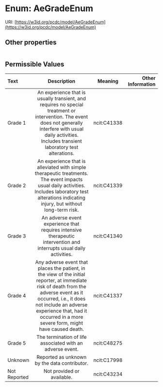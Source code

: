 
# Enum: AeGradeEnum




URI: [https://w3id.org/pcdc/model/AeGradeEnum](https://w3id.org/pcdc/model/AeGradeEnum)


## Other properties

|  |  |  |
| --- | --- | --- |

## Permissible Values

| Text | Description | Meaning | Other Information |
| :--- | :---: | :---: | ---: |
| Grade 1 | An experience that is usually transient, and requires no special treatment or intervention. The event does not generally interfere with usual daily activities. Includes transient laboratory test alterations. | ncit:C41338 |  |
| Grade 2 | An experience that is alleviated with simple therapeutic treatments. The event impacts usual daily activities. Includes laboratory test alterations indicating injury, but without long-term risk. | ncit:C41339 |  |
| Grade 3 | An adverse event experience that requires intensive therapeutic intervention and interrupts usual daily activities. | ncit:C41340 |  |
| Grade 4 | Any adverse event that places the patient, in the view of the initial reporter, at immediate risk of death from the adverse event as it occurred, i.e., it does not include an adverse experience that, had it occurred in a more severe form, might have caused death. | ncit:C41337 |  |
| Grade 5 | The termination of life associated with an adverse event. | ncit:C48275 |  |
| Unknown | Reported as unknown by the data contributor. | ncit:C17998 |  |
| Not Reported | Not provided or available. | ncit:C43234 |  |

